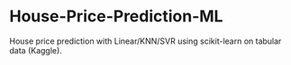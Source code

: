 # House-Price-Prediction-ML
House price prediction with Linear/KNN/SVR using scikit-learn on tabular data (Kaggle).
